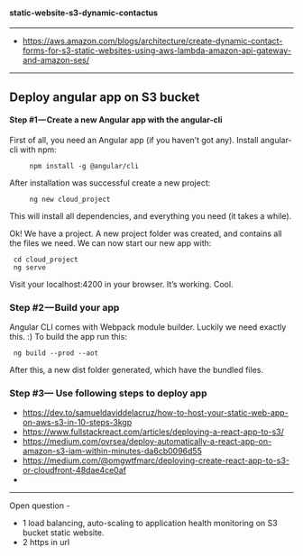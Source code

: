 #### static-website-s3-dynamic-contactus
--------------------------------------------------------------------

- https://aws.amazon.com/blogs/architecture/create-dynamic-contact-forms-for-s3-static-websites-using-aws-lambda-amazon-api-gateway-and-amazon-ses/


--------------------------------------------------------------------


## Deploy angular app on S3 bucket

#### Step #1 — Create a new Angular app with the angular-cli
First of all, you need an Angular app (if you haven’t got any).
Install angular-cli with npm:

         npm install -g @angular/cli
      
After installation was successful create a new project:

         ng new cloud_project
         
This will install all dependencies, and everything you need (it takes a while).

Ok! We have a project. A new project folder was created, and contains all the files we need. We can now start our new app with:

     cd cloud_project
     ng serve

Visit your localhost:4200 in your browser. It’s working. Cool.

### Step #2 — Build your app
Angular CLI comes with Webpack module builder. Luckily we need exactly this. :) To build the app run this:

     ng build --prod --aot

After this, a new dist folder generated, which have the bundled files.

### Step #3— Use following steps to deploy app 

- https://dev.to/samueldaviddelacruz/how-to-host-your-static-web-app-on-aws-s3-in-10-steps-3kgp
- https://www.fullstackreact.com/articles/deploying-a-react-app-to-s3/
- https://medium.com/ovrsea/deploy-automatically-a-react-app-on-amazon-s3-iam-within-minutes-da6cb0096d55
- https://medium.com/@omgwtfmarc/deploying-create-react-app-to-s3-or-cloudfront-48dae4ce0af
- 
-------------------------------------------------------------------------------------------
Open question - 
* 1 load balancing, auto-scaling to application health monitoring on S3 bucket static website.
* 2 https in url
